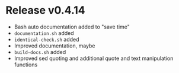 # Release v0.4.14

- Bash auto documentation added to "save time"
- `documentation.sh` added
- `identical-check.sh` added
- Improved documentation, maybe
- `build-docs.sh` added
- Improved sed quoting and additional quote and text manipulation functions
